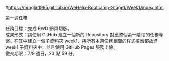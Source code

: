 #https://minglin1995.github.io/WeHelp-Bootcamp-Stage1/Week1/index.html

第一週任務  

任務目標：完成 RWD 網頁切版。  
成果形式：請使用 GitHub 建立一個新的 Repository 對應整個第一階段的任務專案。在其中建立一個子資料夾 week1，將所有本週任務相關的程式檔案都放進 week1 子資料夾中，並且使用 GitHub Pages 服務上線。  
繳交期限：7/9 週日，23 點 59 分。


